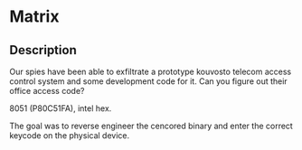 # Matrix

## Description

Our spies have been able to exfiltrate a prototype kouvosto telecom access control system and some development code for it. Can you figure out their office access code?

8051 (P80C51FA), intel hex.

The goal was to reverse engineer the cencored binary and enter the correct keycode on the physical device.